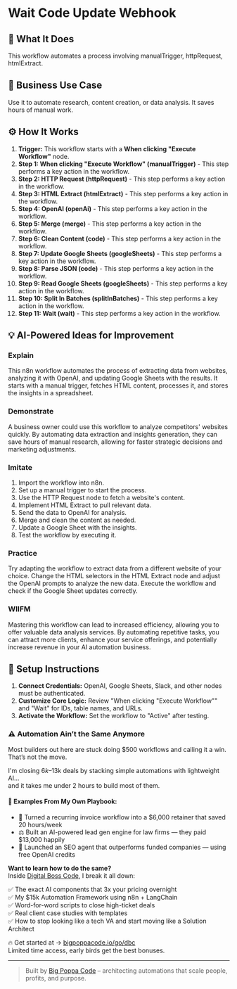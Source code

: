 # Wait Code Update Webhook

## 🚀 What It Does
This workflow automates a process involving manualTrigger, httpRequest, htmlExtract.

## 💼 Business Use Case
Use it to automate research, content creation, or data analysis. It saves hours of manual work.

## ⚙️ How It Works
1.  **Trigger:** This workflow starts with a **When clicking "Execute Workflow"** node.
2. **Step 1: When clicking "Execute Workflow" (manualTrigger)** - This step performs a key action in the workflow.
3. **Step 2: HTTP Request (httpRequest)** - This step performs a key action in the workflow.
4. **Step 3: HTML Extract (htmlExtract)** - This step performs a key action in the workflow.
5. **Step 4: OpenAI (openAi)** - This step performs a key action in the workflow.
6. **Step 5: Merge (merge)** - This step performs a key action in the workflow.
7. **Step 6: Clean Content (code)** - This step performs a key action in the workflow.
8. **Step 7: Update Google Sheets (googleSheets)** - This step performs a key action in the workflow.
9. **Step 8: Parse JSON (code)** - This step performs a key action in the workflow.
10. **Step 9: Read Google Sheets (googleSheets)** - This step performs a key action in the workflow.
11. **Step 10: Split In Batches (splitInBatches)** - This step performs a key action in the workflow.
12. **Step 11: Wait (wait)** - This step performs a key action in the workflow.

## 💡 AI-Powered Ideas for Improvement
### Explain
This n8n workflow automates the process of extracting data from websites, analyzing it with OpenAI, and updating Google Sheets with the results. It starts with a manual trigger, fetches HTML content, processes it, and stores the insights in a spreadsheet.

### Demonstrate
A business owner could use this workflow to analyze competitors' websites quickly. By automating data extraction and insights generation, they can save hours of manual research, allowing for faster strategic decisions and marketing adjustments.

### Imitate
1. Import the workflow into n8n.
2. Set up a manual trigger to start the process.
3. Use the HTTP Request node to fetch a website's content.
4. Implement HTML Extract to pull relevant data.
5. Send the data to OpenAI for analysis.
6. Merge and clean the content as needed.
7. Update a Google Sheet with the insights.
8. Test the workflow by executing it.

### Practice
Try adapting the workflow to extract data from a different website of your choice. Change the HTML selectors in the HTML Extract node and adjust the OpenAI prompts to analyze the new data. Execute the workflow and check if the Google Sheet updates correctly.

### WIIFM
Mastering this workflow can lead to increased efficiency, allowing you to offer valuable data analysis services. By automating repetitive tasks, you can attract more clients, enhance your service offerings, and potentially increase revenue in your AI automation business.

## 🔧 Setup Instructions
1. **Connect Credentials:** OpenAI, Google Sheets, Slack, and other nodes must be authenticated.
2. **Customize Core Logic:** Review "When clicking "Execute Workflow"" and "Wait" for IDs, table names, and URLs.
3. **Activate the Workflow:** Set the workflow to "Active" after testing.

### ⚠️ Automation Ain’t the Same Anymore

Most builders out here are stuck doing $500 workflows and calling it a win.  
That’s not the move.  

I'm closing $6k–$13k deals by stacking simple automations with lightweight AI...  
and it takes me under 2 hours to build most of them.

#### 🧠 Examples From My Own Playbook:
- 🔁 Turned a recurring invoice workflow into a $6,000 retainer that saved 20 hours/week  
- ⚖️ Built an AI-powered lead gen engine for law firms — they paid $13,000 happily  
- 🚀 Launched an SEO agent that outperforms funded companies — using free OpenAI credits  

**Want to learn how to do the same?**  
Inside [Digital Boss Code](https://bigpoppacode.io/go/dbc), I break it all down:

✅ The exact AI components that 3x your pricing overnight  
✅ My $15k Automation Framework using n8n + LangChain  
✅ Word-for-word scripts to close high-ticket deals  
✅ Real client case studies with templates  
✅ How to stop looking like a tech VA and start moving like a Solution Architect  

🔥 Get started at → [bigpoppacode.io/go/dbc](https://bigpoppacode.io/go/dbc)  
Limited time access, early birds get the best bonuses.

---
> Built by [Big Poppa Code](https://bigpoppacode.io) – architecting automations that scale people, profits, and purpose.
